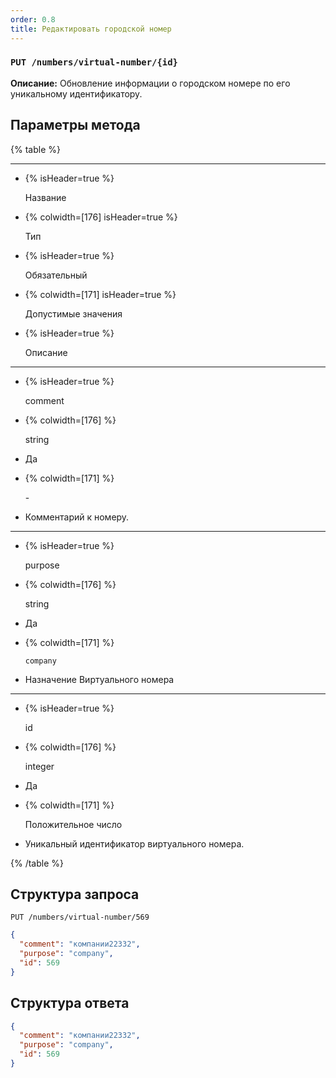 ```yaml
---
order: 0.8
title: Редактировать городской номер
---
```


### `PUT /numbers/virtual-number/{id}`

**Описание:** Обновление информации о городском номере по его уникальному идентификатору.

## Параметры метода

{% table %}

---

*  {% isHeader=true %}

   Название

*  {% colwidth=[176] isHeader=true %}

   Тип

*  {% isHeader=true %}

   Обязательный

*  {% colwidth=[171] isHeader=true %}

   Допустимые значения

*  {% isHeader=true %}

   Описание

---

*  {% isHeader=true %}

   comment

*  {% colwidth=[176] %}

   string

*  Да

*  {% colwidth=[171] %}

   \-

*  Комментарий к номеру.

---

*  {% isHeader=true %}

   purpose

*  {% colwidth=[176] %}

   string

*  Да

*  {% colwidth=[171] %}

   `сompany`

*  Назначение Виртуального номера

---

*  {% isHeader=true %}

   id

*  {% colwidth=[176] %}

   integer

*  Да

*  {% colwidth=[171] %}

   Положительное число

*  Уникальный идентификатор виртуального номера.

{% /table %}

## Структура запроса

`PUT /numbers/virtual-number/569`

```json
{
  "comment": "компании22332",
  "purpose": "company",
  "id": 569
}
```

## **Структура ответа**

```json
{
  "comment": "компании22332",
  "purpose": "company",
  "id": 569
}
```
